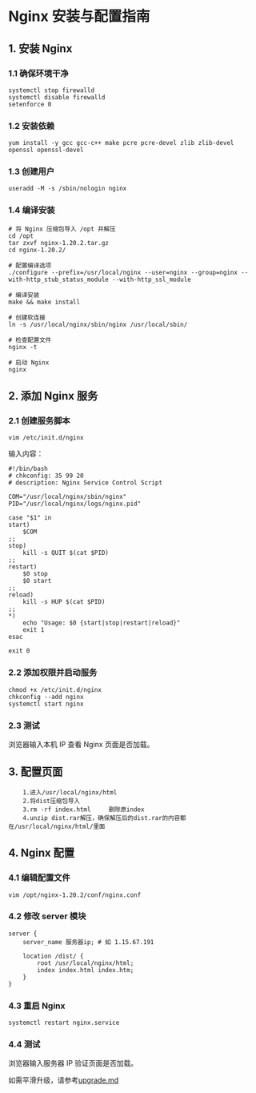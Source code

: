 # Nginx 安装与配置指南

## 1. 安装 Nginx

### 1.1 确保环境干净
```
systemctl stop firewalld
systemctl disable firewalld
setenforce 0
```

### 1.2 安装依赖
```
yum install -y gcc gcc-c++ make pcre pcre-devel zlib zlib-devel openssl openssl-devel
```

### 1.3 创建用户
```
useradd -M -s /sbin/nologin nginx
```

### 1.4 编译安装
```
# 将 Nginx 压缩包导入 /opt 并解压
cd /opt
tar zxvf nginx-1.20.2.tar.gz
cd nginx-1.20.2/

# 配置编译选项
./configure --prefix=/usr/local/nginx --user=nginx --group=nginx --with-http_stub_status_module --with-http_ssl_module

# 编译安装
make && make install

# 创建软连接
ln -s /usr/local/nginx/sbin/nginx /usr/local/sbin/

# 检查配置文件
nginx -t

# 启动 Nginx
nginx
```

## 2. 添加 Nginx 服务

### 2.1 创建服务脚本
```
vim /etc/init.d/nginx
```
输入内容：
```
#!/bin/bash
# chkconfig: 35 99 20
# description: Nginx Service Control Script

COM="/usr/local/nginx/sbin/nginx"
PID="/usr/local/nginx/logs/nginx.pid"

case "$1" in
start)
    $COM
;;
stop)
    kill -s QUIT $(cat $PID)
;;
restart)
    $0 stop
    $0 start
;;
reload)
    kill -s HUP $(cat $PID)
;;
*)
    echo "Usage: $0 {start|stop|restart|reload}"
    exit 1
esac

exit 0
```

### 2.2 添加权限并启动服务
```
chmod +x /etc/init.d/nginx
chkconfig --add nginx
systemctl start nginx
```

### 2.3 测试
浏览器输入本机 IP 查看 Nginx 页面是否加载。

## 3. 配置页面
```
    1.进入/usr/local/nginx/html
    2.将dist压缩包导入
    3.rm -rf index.html     删除原index
    4.unzip dist.rar解压，确保解压后的dist.rar的内容都在/usr/local/nginx/html/里面
```

## 4. Nginx 配置

### 4.1 编辑配置文件
```
vim /opt/nginx-1.20.2/conf/nginx.conf
```

### 4.2 修改 server 模块
```
server {
    server_name 服务器ip; # 如 1.15.67.191

    location /dist/ {
        root /usr/local/nginx/html;
        index index.html index.htm;
    }
}
```

### 4.3 重启 Nginx
```
systemctl restart nginx.service
```

### 4.4 测试
浏览器输入服务器 IP 验证页面是否加载。

如需平滑升级，请参考[upgrade.md](https://github.com/Mooloco/ruoyi-test/blob/main/ux/upgrade.md)
